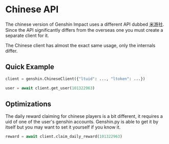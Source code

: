 # Chinese API

The chinese version of Genshin Impact uses a different API dubbed <abbr title='"miyoushe" - Chinese version of hoyolab'>米游社</abbr>. Since the API significantly differs from the overseas one you must create a separate client for it.

The Chinese client has almost the exact same usage, only the internals differ.

## Quick Example

```py
client = genshin.ChineseClient({"ltuid": ..., "ltoken": ...})

user = await client.get_user(101322963)
```

## Optimizations

The daily reward claiming for chinese players is a bit different, it requires a uid of one of the user's genshin accounts. Genshin.py is able to get it by itself but you may want to set it yourself if you know it.

```py
reward = await client.claim_daily_reward(101322963)
```
